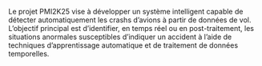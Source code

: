 Le projet PMI2K25 vise à développer un système intelligent capable de détecter automatiquement les crashs d’avions à partir de données de vol.
L’objectif principal est d’identifier, en temps réel ou en post-traitement, les situations anormales susceptibles d’indiquer un accident à l’aide de techniques d’apprentissage automatique et de traitement de données temporelles.
